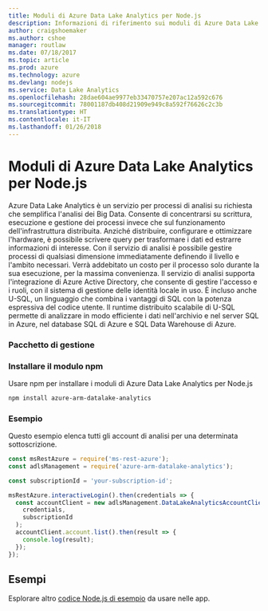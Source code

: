 ```yaml
---
title: Moduli di Azure Data Lake Analytics per Node.js
description: Informazioni di riferimento sui moduli di Azure Data Lake Analytics per Node.js
author: craigshoemaker
ms.author: cshoe
manager: routlaw
ms.date: 07/18/2017
ms.topic: article
ms.prod: azure
ms.technology: azure
ms.devlang: nodejs
ms.service: Data Lake Analytics
ms.openlocfilehash: 28dae604ae9977eb33470757e207ac12a592c676
ms.sourcegitcommit: 78001187db408d21909e949c8a592f76626c2c3b
ms.translationtype: HT
ms.contentlocale: it-IT
ms.lasthandoff: 01/26/2018
---
```

# <a name="azure-data-lake-analytics-modules-for-nodejs"></a>Moduli di Azure Data Lake Analytics per Node.js

Azure Data Lake Analytics è un servizio per processi di analisi su richiesta che semplifica l'analisi dei Big Data. Consente di concentrarsi su scrittura, esecuzione e gestione dei processi invece che sul funzionamento dell'infrastruttura distribuita. Anziché distribuire, configurare e ottimizzare l'hardware, è possibile scrivere query per trasformare i dati ed estrarre informazioni di interesse. Con il servizio di analisi è possibile gestire processi di qualsiasi dimensione immediatamente definendo il livello e l'ambito necessari. Verrà addebitato un costo per il processo solo durante la sua esecuzione, per la massima convenienza. Il servizio di analisi supporta l'integrazione di Azure Active Directory, che consente di gestire l'accesso e i ruoli, con il sistema di gestione delle identità locale in uso. È incluso anche U-SQL, un linguaggio che combina i vantaggi di SQL con la potenza espressiva del codice utente. Il runtime distribuito scalabile di U-SQL permette di analizzare in modo efficiente i dati nell'archivio e nel server SQL in Azure, nel database SQL di Azure e SQL Data Warehouse di Azure.

### <a name="management-package"></a>Pacchetto di gestione

### <a name="install-the-npm-module"></a>Installare il modulo npm

Usare npm per installare i moduli di Azure Data Lake Analytics per Node.js

```bash
npm install azure-arm-datalake-analytics
```

### <a name="example"></a>Esempio

Questo esempio elenca tutti gli account di analisi per una determinata sottoscrizione.

```javascript
const msRestAzure = require('ms-rest-azure');
const adlsManagement = require('azure-arm-datalake-analytics');

const subscriptionId = 'your-subscription-id';

msRestAzure.interactiveLogin().then(credentials => {
  const accountClient = new adlsManagement.DataLakeAnalyticsAccountClient(
    credentials,
    subscriptionId
  );
  accountClient.account.list().then(result => {
    console.log(result);
  });
});
```

## <a name="samples"></a>Esempi

Esplorare altro [codice Node.js di esempio](https://azure.microsoft.com/resources/samples/?platform=nodejs) da usare nelle app.
